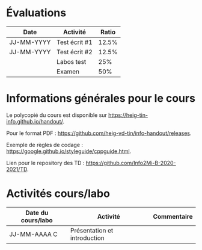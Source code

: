 # Évaluations

| Date | Activité | Ratio |
|---|---|---|
| JJ-MM-YYYY | Test écrit #1 | 12.5% |
| JJ-MM-YYYY | Test écrit #2 | 12.5% |
|   | Labos test | 25% |
|   | Examen | 50% |

# Informations générales pour le cours

Le polycopié du cours est disponible sur https://heig-tin-info.github.io/handout/.

Pour le format PDF :  https://github.com/heig-vd-tin/info-handout/releases.

Exemple de règles de codage : https://google.github.io/styleguide/cppguide.html.

Lien pour le repository des TD : https://github.com/Info2Mi-B-2020-2021/TD.

# Activités cours/labo
| Date du cours/labo | Activité | Commentaire |
|---|---|---|
|JJ-MM-AAAA C | Présentation et introduction |  |
